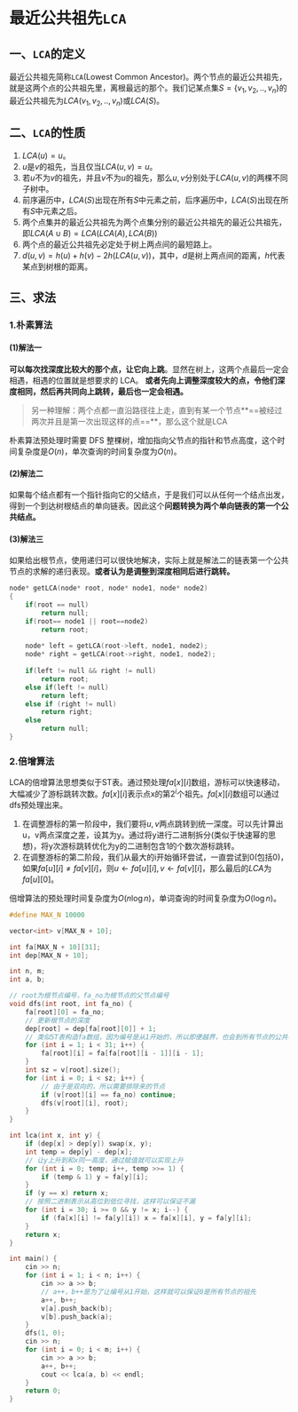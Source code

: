 # 最近公共祖先`LCA`

## 一、`LCA`的定义

最近公共祖先简称`LCA`(Lowest Common Ancestor)。两个节点的最近公共祖先，就是这两个点的公共祖先里，离根最远的那个。我们记某点集$S=\{v_1,v_2,..,v_n\}$的最近公共祖先为$LCA(v_1,v_2,..,v_n)$或$LCA(S)$。



## 二、`LCA`的性质

1. $LCA(u)=u$。
2. $u$是$v$的祖先，当且仅当$LCA(u,v)=u$。
3.  若$u$不为$v$的祖先，并且$v$不为$u$的祖先，那么$u,v$分别处于$LCA(u,v)$的两棵不同子树中。
4. 前序遍历中，$LCA(S)$出现在所有$S$中元素之前，后序遍历中，$LCA(S)$出现在所有$S$中元素之后。
5. 两个点集并的最近公共祖先为两个点集分别的最近公共祖先的最近公共祖先，即$LCA(A\cup B)=LCA(LCA(A),LCA(B))$
6. 两个点的最近公共祖先必定处于树上两点间的最短路上。
7. $d(u,v)=h(u)+h(v)-2h(LCA(u,v))$，其中，$d$是树上两点间的距离，$h$代表某点到树根的距离。



## 三、求法

### 1.朴素算法

#### (1)解法一

**可以每次找深度比较大的那个点，让它向上跳**。显然在树上，这两个点最后一定会相遇，相遇的位置就是想要求的 LCA。 **或者先向上调整深度较大的点，令他们深度相同，然后再共同向上跳转，最后也一定会相遇。**

> 另一种理解：两个点都一直沿路径往上走，直到有某一个节点**==被经过两次并且是第一次出现这样的点==**，那么这个就是LCA

朴素算法预处理时需要 DFS 整棵树，增加指向父节点的指针和节点高度，这个时间复杂度是$O(n)$，单次查询的时间复杂度为$O(n)$。

#### (2)解法二

如果每个结点都有一个指针指向它的父结点，于是我们可以从任何一个结点出发，得到一个到达树根结点的单向链表。因此这个**问题转换为两个单向链表的第一个公共结点。**

#### (3)解法三

如果给出根节点，使用递归可以很快地解决，实际上就是解法二的链表第一个公共节点的求解的递归表现。**或者认为是调整到深度相同后进行跳转。**

```c++
node* getLCA(node* root, node* node1, node* node2)  
{  
    if(root == null)  
        return null;  
    if(root== node1 || root==node2)  
        return root;  
  
    node* left = getLCA(root->left, node1, node2);  
    node* right = getLCA(root->right, node1, node2);  
  
    if(left != null && right != null)  
        return root;  
    else if(left != null)  
        return left;  
    else if (right != null)  
        return right;  
    else   
        return null;  
}  
```



### 2.倍增算法

LCA的倍增算法思想类似于ST表。通过预处理$fa[x][i]$数组，游标可以快速移动，大幅减少了游标跳转次数。$fa[x][i]$表示点x的第$2^i$个祖先。$fa[x][i]$数组可以通过dfs预处理出来。

1. 在调整游标的第一阶段中，我们要将$u,v$两点跳转到统一深度。可以先计算出u，v两点深度之差，设其为y。通过将y进行二进制拆分(类似于快速幂的思想)，将y次游标跳转优化为y的二进制包含1的个数次游标跳转。
2. 在调整游标的第二阶段，我们从最大的i开始循环尝试，一直尝试到0(包括0)，如果$fa[u][i]\neq fa[v][i]$，则$u\leftarrow fa[u][i],v\leftarrow fa[v][i]$，那么最后的$LCA$为$fa[u][0]$。

倍增算法的预处理时间复杂度为$O(n\log n)$，单词查询的时间复杂度为$O(\log n)$。

```c++
#define MAX_N 10000

vector<int> v[MAX_N + 10];

int fa[MAX_N + 10][31];
int dep[MAX_N + 10];

int n, m;
int a, b;

// root为根节点编号，fa_no为根节点的父节点编号
void dfs(int root, int fa_no) {
    fa[root][0] = fa_no;
    // 更新根节点的深度
    dep[root] = dep[fa[root][0]] + 1;
    // 类似ST表构造fa数组，因为编号是从1开始的，所以即便越界，也会到所有节点的公共祖先0那
    for (int i = 1; i < 31; i++) {
        fa[root][i] = fa[fa[root][i - 1]][i - 1];
    }
    int sz = v[root].size();
    for (int i = 0; i < sz; i++) {
        // 由于是双向的，所以需要排除来的节点
        if (v[root][i] == fa_no) continue;
        dfs(v[root][i], root);
    }
}

int lca(int x, int y) {
    if (dep[x] > dep[y]) swap(x, y);
    int temp = dep[y] - dep[x];
    // 让y上升到和x同一高度，通过赋值就可以实现上升
    for (int i = 0; temp; i++, temp >>= 1) {
        if (temp & 1) y = fa[y][i];
    }
    if (y == x) return x;
    // 按照二进制表示从高位到低位寻找，这样可以保证不漏
    for (int i = 30; i >= 0 && y != x; i--) {
        if (fa[x][i] != fa[y][i]) x = fa[x][i], y = fa[y][i];
    }
    return x;
}

int main() {
    cin >> n;
    for (int i = 1; i < n; i++) {
        cin >> a >> b;
        // a++，b++是为了让编号从1开始，这样就可以保证0是所有节点的祖先
        a++, b++;
        v[a].push_back(b);
        v[b].push_back(a);
    }
    dfs(1, 0);
    cin >> n;
    for (int i = 0; i < m; i++) {
        cin >> a >> b;
        a++, b++;
        cout << lca(a, b) << endl;
    }
    return 0;
}
```

